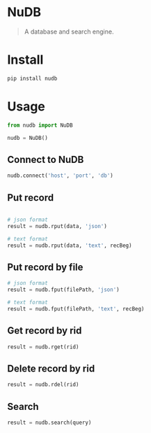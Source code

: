 # NuDB
> A database and search engine.

# Install
```bash
pip install nudb
```

# Usage
```python
from nudb import NuDB

nudb = NuDB()
```

## Connect to NuDB
```python
nudb.connect('host', 'port', 'db')
```

## Put record
```python

# json format
result = nudb.rput(data, 'json')

# text format
result = nudb.rput(data, 'text', recBeg)

```

## Put record by file
```python
# json format
result = nudb.fput(filePath, 'json')

# text format
result = nudb.fput(filePath, 'text', recBeg)

```

## Get record by rid
```python
result = nudb.rget(rid)
```

## Delete record by rid
```python
result = nudb.rdel(rid)
```

## Search
```python
result = nudb.search(query)
```

